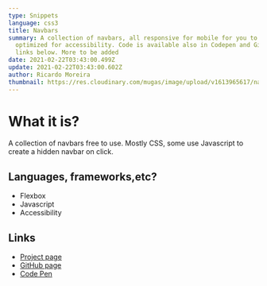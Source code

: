 ```yaml
---
type: Snippets
language: css3
title: Navbars
summary: A collection of navbars, all responsive for mobile for you to use and
  optimized for accessibility. Code is available also in Codepen and Github. All
  links below. More to be added
date: 2021-02-22T03:43:00.499Z
update: 2021-02-22T03:43:00.602Z
author: Ricardo Moreira
thumbnail: https://res.cloudinary.com/mugas/image/upload/v1613965617/navbar_tdnpvz.png
---
```

# **What it is?**

A collection of navbars free to use. Mostly CSS, some use Javascript to create a hidden navbar on click.

## Languages, frameworks,etc?

* Flexbox
* Javascript
* Accessibility

## Links

* [Project page](https://gsnavbar.netlify.app/)
* [GitHub page](https://github.com/mugas/snippets/tree/main/Navbar)
* [Code Pen](https://codepen.io/mugas/pen/RwoLKBm)
